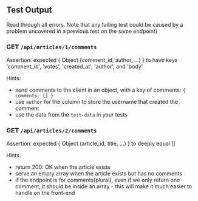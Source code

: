 ## Test Output

Read through all errors. Note that any failing test could be caused by a problem uncovered in a previous test on the same endpoint)

### GET `/api/articles/1/comments`

Assertion: expected { Object (comment_id, author, ...) } to have keys 'comment_id', 'votes', 'created_at', 'author', and 'body'

Hints:

- send comments to the client in an object, with a key of comments: `{ comments: [] }`
- use `author` for the column to store the username that created the comment
- use the data from the `test-data` in your tests

### GET `/api/articles/2/comments`

Assertion: expected { Object (article_id, title, ...) } to deeply equal []

Hints:

- return 200: OK when the article exists
- serve an empty array when the article exists but has no comments
- if the endpoint is for comments(plural), even if we only return one comment, it should be inside an array - this will make it much easier to handle on the front-end
